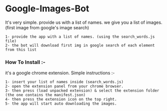 # Google-Images-Bot
It's very simple. provide us with a list of names. we give you a list of images. (first image from google's image search) <br>
```
1- provide the app with a list of names. (using the search_words.js file) 
2- the bot will download first img in google search of each element from this list
```
### How To Install :-
it's a google chrome extension. Simple instructions :- <br>
```
1- insert your list of names inside (search_words.js) 
2- open the extension panel from your chrome browser. 
3- then press (load unpacked extension) & select the extension folder (the one contains the manifest.json) 
4- then press the extension icon on the top right. 
5- the app will start auto downloading the images. 
```

